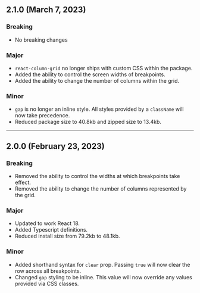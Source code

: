 ## 2.1.0 (March 7, 2023)

### Breaking

-   No breaking changes

### Major

-   `react-column-grid` no longer ships with custom CSS within the package.
-   Added the ability to control the screen widths of breakpoints.
-   Added the ability to change the number of columns within the grid.

### Minor

-   `gap` is no longer an inline style. All styles provided by a `className`
    will now take precedence.
-   Reduced package size to 40.8kb and zipped size to 13.4kb.

---

## 2.0.0 (February 23, 2023)

### Breaking

-   Removed the ability to control the widths at which breakpoints take effect.
-   Removed the ability to change the number of columns represented by the grid.

### Major

-   Updated to work React 18.
-   Added Typescript definitions.
-   Reduced install size from 79.2kb to 48.1kb.

### Minor

-   Added shorthand syntax for `clear` prop. Passing `true` will now clear the
    row across all breakpoints.
-   Changed `gap` styling to be inline. This value will now override any values
    provided via CSS classes.
